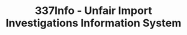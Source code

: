 ---
bigquery: https://console.cloud.google.com/bigquery?p=patents-public-data&d=usitc_investigations&page=dataset&project=sheets-management-319211
citation: US International Trade Commission 337Info Unfair Import Investigations Information
  System
contributors: US International Trade Comission
cost: None
description: US International Trade Commission 337Info Unfair Import Investigations
  Information System contains data on investigations done under Section 337. Section
  337 declares the infringement of certain statutory intellectual property rights
  and other forms of unfair competition in import trade to be unlawful practices.
  Most Section 337 investigations involve allegations of patent or registered trademark
  infringement.
documentation: FAQ and tutorial available on the site
last_edit: 04/08/2022, 08:28:26
location: https://pubapps2.usitc.gov/337external/
maintained_by: US International Trade Comission
schema_fields:
- aljAssigned
- scheduledStartDateEvidHear
- actualStartDateEvidHear
- dateOfPublicationFrNotice
- internalRemand
- markmanHearing
- docketNo
- copyrightNumbers
- publication_number
- finalIdOnViolationIssue
- investigationNo
- teoReliefGranted
- title
- startDateMarkmanHearing
- lastUpdated
- dateComplaintFiled
- scheduledEndDateEvidHear
- gcAttorney
- htsNumbers
- finalDetViolation
- investigationTermDate
- patentNumber
- teoIdDueDate
- finalDetNoViolation
- id
- issueDateOtherNonFinal
- currentActiveALJ
- cafcAppeals
- ouiiAttorney
- targetDate
- complainant
- currentStatus
- endDateMarkmanHearing
- investigationType
- respondent
- ouiiParticipation
- trademarkNumbers
- dateCreated
- finalIdOnViolationDue
- patentNumbers
- teoProceedingInvolved
- teoIdIssueDate
- invUnfairAct
- actualEndDateEvidHear
shortname: unfair_import_investigations
tags:
- import
- legal
- trade
timeframe: 2008-2021 (prior to 2008 downloadable as a JSON file)
title: 337Info - Unfair Import Investigations Information System
uuid: 2721f5ec-e599-4890-9265-9706719fc71e
---